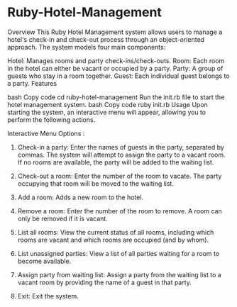 # Ruby-Hotel-Management

Overview
This Ruby Hotel Management system allows users to manage a hotel's check-in and check-out process through an object-oriented approach. The system models four main components:

Hotel: Manages rooms and party check-ins/check-outs.
Room: Each room in the hotel can either be vacant or occupied by a party.
Party: A group of guests who stay in a room together.
Guest: Each individual guest belongs to a party.
Features

bash
Copy code
cd ruby-hotel-management
Run the init.rb file to start the hotel management system.
bash
Copy code
ruby init.rb
Usage
Upon starting the system, an interactive menu will appear, allowing you to perform the following actions.

Interactive Menu Options : 

1. Check-in a party: Enter the names of guests in the party, separated by commas. The system will attempt to assign the party to a vacant room. If no rooms are available, the party will be added to the waiting list.

2. Check-out a room: Enter the number of the room to vacate. The party occupying that room will be moved to the waiting list.

3. Add a room: Adds a new room to the hotel.

4. Remove a room: Enter the number of the room to remove. A room can only be removed if it is vacant.

5. List all rooms: View the current status of all rooms, including which rooms are vacant and which rooms are occupied (and by whom).

6. List unassigned parties: View a list of all parties waiting for a room to become available.

7. Assign party from waiting list: Assign a party from the waiting list to a vacant room by providing the name of a guest in that party.

8. Exit: Exit the system.


